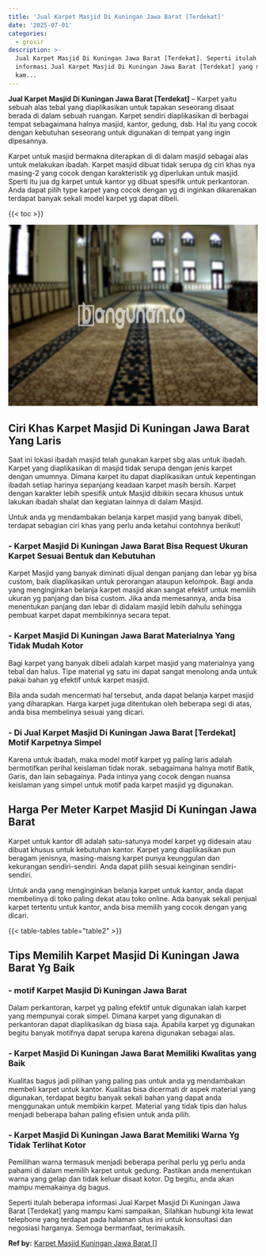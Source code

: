 ```yaml
---
title: 'Jual Karpet Masjid Di Kuningan Jawa Barat [Terdekat]'
date: '2025-07-01'
categories:
  - grosir
description: >-
  Jual Karpet Masjid Di Kuningan Jawa Barat [Terdekat]. Seperti itulah beberapa
  informasi Jual Karpet Masjid Di Kuningan Jawa Barat [Terdekat] yang mampu
  kam...
---
```


**Jual Karpet Masjid Di Kuningan Jawa Barat \[Terdekat\]** – Karpet yaitu sebuah alas tebal yang diaplikasikan untuk tapakan seseorang disaat berada di dalam sebuah ruangan. Karpet sendiri diaplikasikan di berbagai tempat sebagaimana halnya masjid, kantor, gedung, dsb. Hal itu yang cocok dengan kebutuhan seseorang untuk digunakan di tempat yang ingin dipesannya.

Karpet untuk masjid bermakna diterapkan di di dalam masjid sebagai alas untuk melakukan ibadah. Karpet masjid dibuat tidak serupa dg ciri khas nya masing-2 yang cocok dengan karakteristik yg diperlukan untuk masjid. Sperti itu jua dg karpet untuk kantor yg dibuat spesifik untuk perkantoran. Anda dapat pilih type karpet yang cocok dengan yg di inginkan dikarenakan terdapat banyak sekali model karpet yg dapat dibeli.

{{< toc >}}

![Jual Karpet Masjid Di Kuningan Jawa Barat [Terdekat]](/images/grosir-karpet-murah-72.png)

## Ciri Khas Karpet Masjid Di Kuningan Jawa Barat Yang Laris

Saat ini lokasi ibadah masjid telah gunakan karpet sbg alas untuk ibadah. Karpet yang diaplikasikan di masjid tidak serupa dengan jenis karpet dengan umumnya. Dimana karpet itu dapat diaplikasikan untuk kepentingan ibadah setiap harinya sepanjang keadaan karpet masih bersih. Karpet dengan karakter lebih spesifik untuk Masjid dibikin secara khusus untuk lakukan ibadah shalat dan kegiatan lainnya di dalam Masjid.

Untuk anda yg mendambakan belanja karpet masjid yang banyak dibeli, terdapat sebagian ciri khas yang perlu anda ketahui contohnya berikut!

### \- Karpet Masjid Di Kuningan Jawa Barat Bisa Request Ukuran Karpet Sesuai Bentuk dan Kebutuhan

Karpet Masjid yang banyak diminati dijual dengan panjang dan lebar yg bisa custom, baik diaplikasikan untuk perorangan ataupun kelompok. Bagi anda yang menginginkan belanja karpet masjid akan sangat efektif untuk memliih ukuran yg panjang dan bisa custom. Jika anda memesannya, anda bisa menentukan panjang dan lebar di didalam masjid lebih dahulu sehingga pembuat karpet dapat membikinnya secara tepat.

### \- Karpet Masjid Di Kuningan Jawa Barat Materialnya Yang Tidak Mudah Kotor

Bagi karpet yang banyak dibeli adalah karpet masjid yang materialnya yang tebal dan halus. Tipe material yg satu ini dapat sangat menolong anda untuk pakai bahan yg efektif untuk karpet masjid.

Bila anda sudah mencermati hal tersebut, anda dapat belanja karpet masjid yang diharapkan. Harga karpet juga ditentukan oleh beberapa segi di atas, anda bisa membelinya sesuai yang dicari.

### \- Di Jual Karpet Masjid Di Kuningan Jawa Barat \[Terdekat\] Motif Karpetnya Simpel

Karena untuk ibadah, maka model motif karpet yg paling laris adalah bermotifkan perihal keislaman tidak norak. sebagaimana halnya motif Batik, Garis, dan lain sebagainya. Pada intinya yang cocok dengan nuansa keislaman yang simpel untuk motif pada karpet masjid yg digunakan.

## Harga Per Meter Karpet Masjid Di Kuningan Jawa Barat

Karpet untuk kantor dll adalah satu-satunya model karpet yg didesain atau dibuat khusus untuk kebutuhan kantor. Karpet yang diaplikasikan pun beragam jenisnya, masing-maisng karpet punya keunggulan dan kekurangan sendiri-sendiri. Anda dapat pilih sesuai keinginan sendiri-sendiri.

Untuk anda yang menginginkan belanja karpet untuk kantor, anda dapat membelinya di toko paling dekat atau toko online. Ada banyak sekali penjual karpet tertentu untuk kantor, anda bisa memilih yang cocok dengan yang dicari.

{{< table-tables table="table2" >}}

## Tips Memilih Karpet Masjid Di Kuningan Jawa Barat Yg Baik

### \- motif Karpet Masjid Di Kuningan Jawa Barat

Dalam perkantoran, karpet yg paling efektif untuk digunakan ialah karpet yang mempunyai corak simpel. Dimana karpet yang digunakan di perkantoran dapat diaplikasikan dg biasa saja. Apabila karpet yg digunakan begitu banyak motifnya dapat serupa karena digunakan sebagai alas.

### \- Karpet Masjid Di Kuningan Jawa Barat Memiliki Kwalitas yang Baik

Kualitas bagus jadi pilihan yang paling pas untuk anda yg mendambakan membeli karpet untuk kantor. Kualitas bisa dicermati dr aspek material yang digunakan, terdapat begitu banyak sekali bahan yang dapat anda menggunakan untuk membikin karpet. Material yang tidak tipis dan halus menjadi beberapa bahan paling efisien untuk anda pilih.

### \- Karpet Masjid Di Kuningan Jawa Barat Memiliki Warna Yg Tidak Terlihat Kotor

Pemilihan warna termasuk menjadi beberapa perihal perlu yg perlu anda pahami di dalam memilih karpet untuk gedung. Pastikan anda menentukan warna yang gelap dan tidak keluar disaat kotor. Dg begitu, anda akan mampu memakainya dg bagus.

Seperti itulah beberapa informasi Jual Karpet Masjid Di Kuningan Jawa Barat \[Terdekat\] yang mampu kami sampaikan, Silahkan hubungi kita lewat telephone yang terdapat pada halaman situs ini untuk konsultasi dan negosiasi harganya. Semoga bermanfaat, terimakasih.

**Ref by:**  [Karpet Masjid Kuningan Jawa Barat []](https://id.wikipedia.org/wiki/Karpet)
